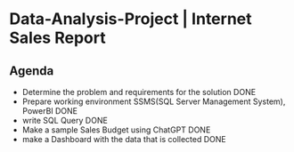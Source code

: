 # Data-Analysis-Project | Internet Sales Report 

## Agenda

- Determine the problem and requirements for the solution DONE
- Prepare working environment SSMS(SQL Server Management System), PowerBI DONE
- write SQL Query DONE
- Make a sample Sales Budget using ChatGPT DONE
- make a Dashboard with the data that is collected DONE
